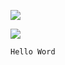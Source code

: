 ![](https://s1.328888.xyz/2022/08/13/TBooB.png)

<a target="_blank" href="http://mail.qq.com/cgi-bin/qm_share?t=qm_mailme&email=3uzp7O7v5_ru6_6er6-wvbGz" style="text-decoration:none;"><img src="http://rescdn.qqmail.com/zh_CN/htmledition/images/function/qm_open/ico_mailme_12.png"/></a>

```python
Hello Word
```
